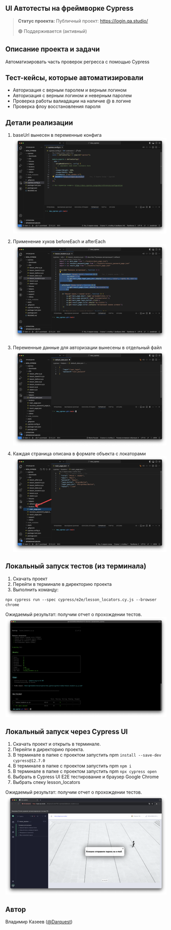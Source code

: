 <h2>UI Автотесты на фреймворке Cypress</h2>

> **Статус проекта:**
> Публичный проект: https://login.qa.studio/
> 
> 🟢 Поддерживается (активный) 

## Описание проекта и задачи
Автоматизировать часть проверок регресса с помощью Cypress

## Тест-кейсы, которые автоматизировали
* Авторизация с верным паролем и верным логином
* Авторизация c верным логином и неверным паролем
* Проверка работы валиадации на наличие @ в логине
* Проверка флоу восстановления пароля

## Детали реализации

1. baseUrl вынесен в переменные конфига
![image](https://raw.githubusercontent.com/MaxEvdokimov1/cypress_autotests/main/baseUrl.png)

2. Применение хуков beforeEach и afterEach
![image](https://raw.githubusercontent.com/MaxEvdokimov1/cypress_autotests/main/hooks.png)

3. Переменные данные для авторизации вынесены в отдельный файл
![image](https://raw.githubusercontent.com/MaxEvdokimov1/cypress_autotests/main/user_data.png)

4. Каждая страница описана в формате объекта с локаторами
![image](https://raw.githubusercontent.com/MaxEvdokimov1/cypress_autotests/main/locators.png)

## Локальный запуск тестов (из терминала)
1. Скачать проект
2. Перейти в терминале в директорию проекта
2. Выполнить команду:
```
npx cypress run --spec cypress/e2e/lesson_locators.cy.js --browser chrome
```
Ожидаемый результат: получим отчет о прохождении тестов.
![image](https://raw.githubusercontent.com/MaxEvdokimov1/cypress_autotests/main/cypress_bash.png)

## Локальный запуск через Cypress UI
1. Скачать проект и открыть в терминале.
2. Перейти в директорию проекта.
3. В терминале в папке с проектом запустить npm `install --save-dev cypress@12.7.0`
4. В терминале в папке с проектом запустить npm `npm i`
5. В терминале в папке с проектом запустить npm `npx cypress open`
6. Выбрать в Cypress UI E2E тестирование и браузер Google Chrome
7. Выбрать спеку lesson_locators

Ожидаемый результат: получим отчет о прохождении тестов.
![image](https://raw.githubusercontent.com/MaxEvdokimov1/cypress_autotests/main/cypress_UI.png)


## Автор

Владимир Казеев ([@Darquest](https://t.me/Darquest))

